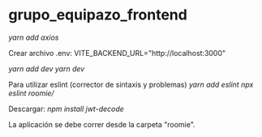 
# grupo_equipazo_frontend

*yarn add axios*

Crear archivo .env:
VITE_BACKEND_URL="http://localhost:3000"

*yarn add dev*
*yarn dev*

Para utilizar eslint (corrector de sintaxis y problemas)
*yarn add eslint*
*npx eslint roomie/*

Descargar:
*npm install jwt-decode*

La aplicación se debe correr desde la carpeta "roomie". 

